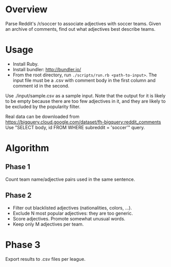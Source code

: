 # Overview
Parse Reddit's /r/soccer to associate adjectives with soccer teams.
Given an archive of comments, find out what adjectives best describe teams.

# Usage
* Install Ruby.
* Install bundler: http://bundler.io/
* From the root directory, run ``./scripts/run.rb <path-to-input>``. The input file must be a .csv with comment body in the first column and comment id in the second.

Use ./input/sample.csv as a sample input. Note that the output for it is likely to be empty because there are too few adjectives in it, and they are likely to be excluded by the popularity filter.

Real data can be downloaded from https://bigquery.cloud.google.com/dataset/fh-bigquery:reddit_comments
Use "SELECT body, id FROM <table-name> WHERE subreddit = 'soccer'" query.

# Algorithm
## Phase 1
Count team name/adjective pairs used in the same sentence.

## Phase 2
* Filter out blacklisted adjectives (nationalities, colors, ...).
* Exclude N most popular adjectives: they are too generic.
* Score adjectives. Promote somewhat unusual words.
* Keep only M adjectives per team.

# Phase 3
Export results to .csv files per league.
